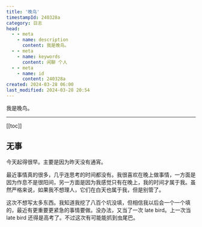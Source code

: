 ```yaml
---
title: '晚鸟'
timestampId: 240328a
category: 日志
head:
  - - meta
    - name: description
      content: 我是晚鸟。
  - - meta
    - name: keywords
      content: 闲聊 个人
  - - meta
    - name: id
      content: 240328a
created: 2024-03-28 06:00
last_modified: 2024-03-28 20:54
---
```


我是晚鸟。

---

[[toc]]

## 无事

今天起得很早。主要是因为昨天没有通宵。

最近事情真的很多，几乎连思考的时间都没有。我很喜欢在晚上做事情，一方面是因为作息不是很阳间，另一方面是因为我感觉只有在晚上，我的时间才属于我。虽然严格来说，如果我不想理人，它们在白天也属于我，但是别管了。

这次不想写太多东西。我知道我挖了八百个坑没填，但相信我以后会一个一个填的，最近有更重要更紧急的事情要做。没办法，又当了一次 late bird。上一次当 late bird 还得是高考了。不过这次有可能能抓到虫尾巴。
